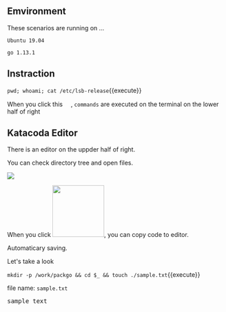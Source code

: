 ## Emvironment

These scenarios are running on ...

`Ubuntu 19.04`

`go 1.13.1`

## Instraction

`pwd; whoami; cat /etc/lsb-release`{{execute}}

When you click this <img src='https://i.gyazo.com/b1360ae66c0324fa407acb121d67ad48.png' width=15px>, `commands` are executed on the terminal on the lower half of right

## Katacoda Editor

There is an editor on the uppder half of right.

You can check directory tree and open files.

![](https://i.gyazo.com/f587cc8f79369d0096b14bd1e14921ee.png)

When you click <img src='https://i.gyazo.com/6110e1d09bf91b2f61335108afeec99b.png' width=120px>, you can copy code to editor.

Automaticary saving.

Let's take a look

`mkdir -p /work/packgo && cd $_ && touch ./sample.txt`{{execute}}

file name: `sample.txt`

<pre class="file" data-filename="/work/packgo/sample.txt" data-target="replace">
sample text
</pre>


